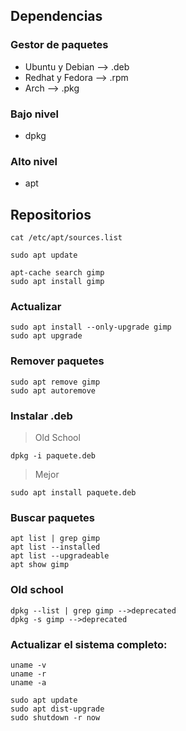 ## Dependencias

### Gestor de paquetes
* Ubuntu y Debian --> .deb
* Redhat y Fedora --> .rpm
* Arch --> .pkg

### Bajo nivel
* dpkg
### Alto nivel
* apt
## Repositorios
```
cat /etc/apt/sources.list
```
```
sudo apt update
```
```
apt-cache search gimp
sudo apt install gimp
```

### Actualizar
```
sudo apt install --only-upgrade gimp
sudo apt upgrade
```
### Remover paquetes
```
sudo apt remove gimp
sudo apt autoremove
```
### Instalar .deb
> Old School
```
dpkg -i paquete.deb
```
> Mejor
```
sudo apt install paquete.deb
```
### Buscar paquetes
```
apt list | grep gimp
apt list --installed
apt list --upgradeable
apt show gimp
```
### Old school
```
dpkg --list | grep gimp -->deprecated
dpkg -s gimp -->deprecated
```
### Actualizar el sistema completo:
```
uname -v
uname -r
uname -a
```
```
sudo apt update
sudo apt dist-upgrade
sudo shutdown -r now
```
